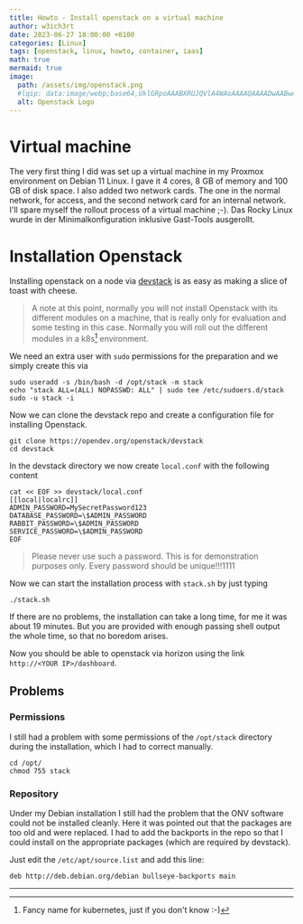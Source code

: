 ```yaml
---
title: Howto - Install openstack on a virtual machine
author: w3ich3rt
date: 2023-06-27 18:00:00 +0100
categories: [Linux]
tags: [openstack, linux, howto, container, iaas]
math: true
mermaid: true
image:
  path: /assets/img/openstack.png
  #lqip: data:image/webp;base64,UklGRpoAAABXRUJQVlA4WAoAAAAQAAAADwAABwAAQUxQSDIAAAARL0AmbZurmr57yyIiqE8oiG0bejIYEQTgqiDA9vqnsUSI6H+oAERp2HZ65qP/VIAWAFZQOCBCAAAA8AEAnQEqEAAIAAVAfCWkAALp8sF8rgRgAP7o9FDvMCkMde9PK7euH5M1m6VWoDXf2FkP3BqV0ZYbO6NA/VFIAAAA
  alt: Openstack Logo
---
```


# Virtual machine

The very first thing I did was set up a virtual machine in my Proxmox environment on Debian 11 Linux. I gave it 4 cores, 8 GB of memory and 100 GB of disk space. I also added two network cards. The one in the normal network, for access, and the second network card for an internal network. I'll spare myself the rollout process of a virtual machine ;-). 
Das Rocky Linux wurde in der Minimalkonfiguration inklusive Gast-Tools ausgerollt.

# Installation Openstack

Installing openstack on a node via [devstack](https://opendev.org/openstack/devstack) is as easy as making a slice of toast with cheese.

> A note at this point, normally you will not install Openstack with its different modules on a machine, that is really only for evaluation and some testing in this case. Normally you will roll out the different modules in a k8s[^1] environment.

We need an extra user with `sudo` permissions for the preparation and we simply create this via

```shell
sudo useradd -s /bin/bash -d /opt/stack -m stack
echo "stack ALL=(ALL) NOPASSWD: ALL" | sudo tee /etc/sudoers.d/stack
sudo -u stack -i
```

Now we can clone the devstack repo and create a configuration file for installing Openstack.

```shell
git clone https://opendev.org/openstack/devstack
cd devstack
```

In the devstack directory we now create `local.conf` with the following content

```shell
cat << EOF >> devstack/local.conf
[[local|localrc]]
ADMIN_PASSWORD=MySecretPassword123
DATABASE_PASSWORD=\$ADMIN_PASSWORD
RABBIT_PASSWORD=\$ADMIN_PASSWORD
SERVICE_PASSWORD=\$ADMIN_PASSWORD
EOF
```

> Please never use such a password. This is for demonstration purposes only. Every password should be unique!!!1111

Now we can start the installation process with `stack.sh` by just typing 

```shell
./stack.sh
```

If there are no problems, the installation can take a long time, for me it was about 19 minutes.
But you are provided with enough passing shell output the whole time, so that no boredom arises.

Now you should be able to openstack via horizon using the link `http://<YOUR IP>/dashboard`.

## Problems

### Permissions

I still had a problem with some permissions of the `/opt/stack` directory during the installation, which I had to correct manually.


```shell
cd /opt/
chmod 755 stack
```

### Repository

Under my Debian installation I still had the problem that the ONV software could not be installed cleanly. Here it was pointed out that the packages are too old and were replaced.
I had to add the backports in the repo so that I could install on the appropriate packages (which are required by devstack).

Just edit the `/etc/apt/source.list` and add this line:

```text
deb http://deb.debian.org/debian bullseye-backports main
```

----

[^1]: Fancy name for kubernetes, just if you don't know :-)
